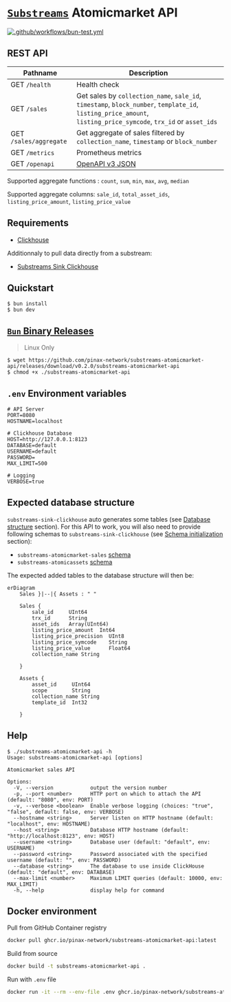# [`Substreams`](https://substreams.streamingfast.io/) Atomicmarket API
[![.github/workflows/bun-test.yml](https://github.com/pinax-network/substreams-atomicmarket-api/actions/workflows/bun-test.yml/badge.svg)](https://github.com/pinax-network/substreams-atomicmarket-api/actions/workflows/bun-test.yml)

## REST API

| Pathname                                  | Description           |
|-------------------------------------------|-----------------------|
| GET `/health`                             | Health check
| GET `/sales`        | Get sales by `collection_name`, `sale_id`, `timestamp`, `block_number`, `template_id`, `listing_price_amount`, `listing_price_symcode`, `trx_id` or `asset_ids`
| GET `/sales/aggregate`   | Get aggregate of sales filtered by `collection_name`, `timestamp` or `block_number`
| GET `/metrics`                            | Prometheus metrics
| GET `/openapi`                            | [OpenAPI v3 JSON](https://spec.openapis.org/oas/v3.0.0)

Supported aggregate functions : `count`, `sum`, `min`, `max`, `avg`, `median`

Supported aggregate columns: `sale_id`, `total_asset_ids`, `listing_price_amount`, `listing_price_value`

## Requirements

- [Clickhouse](https://clickhouse.com/)

Additionnaly to pull data directly from a substream:
- [Substreams Sink Clickhouse](https://github.com/pinax-network/substreams-sink-clickhouse/)

## Quickstart
```console
$ bun install
$ bun dev
```

## [`Bun` Binary Releases](https://github.com/pinax-network/substreams-sink-websockets/releases)

> Linux Only

```console
$ wget https://github.com/pinax-network/substreams-atomicmarket-api/releases/download/v0.2.0/substreams-atomicmarket-api
$ chmod +x ./substreams-atomicmarket-api
```

## `.env` Environment variables

```env
# API Server
PORT=8080
HOSTNAME=localhost

# Clickhouse Database
HOST=http://127.0.0.1:8123
DATABASE=default
USERNAME=default
PASSWORD=
MAX_LIMIT=500

# Logging
VERBOSE=true
```
## Expected database structure
`substreams-sink-clickhouse` auto generates some tables (see [Database structure](https://github.com/pinax-network/substreams-sink-clickhouse#database-structure) section).
For this API to work, you will also need to provide following schemas to `substreams-sink-clickhouse` (see [Schema initialization](https://github.com/pinax-network/substreams-sink-clickhouse#schema-initialization) section):
- `substreams-atomicmarket-sales` [schema](https://github.com/pinax-network/substreams-atomicmarket-sales/blob/develop/schema.sql)
- `substreams-atomicassets` [schema](https://github.com/pinax-network/substreams-atomicassets/blob/master/schema.sql)
  
The expected added tables to the database structure will then be:
```mermaid
erDiagram
    Sales }|--|{ Assets : " "

    Sales {
        sale_id     UInt64
        trx_id      String
        asset_ids   Array(UInt64)
        listing_price_amount  Int64
        listing_price_precision  UInt8
        listing_price_symcode    String
        listing_price_value      Float64
        collection_name String

    }

    Assets {
        asset_id     UInt64
        scope        String
        collection_name String
        template_id  Int32

    }
```
## Help

```console
$ ./substreams-atomicmarket-api -h
Usage: substreams-atomicmarket-api [options]

Atomicmarket sales API

Options:
  -V, --version            output the version number
  -p, --port <number>      HTTP port on which to attach the API (default: "8080", env: PORT)
  -v, --verbose <boolean>  Enable verbose logging (choices: "true", "false", default: false, env: VERBOSE)
  --hostname <string>      Server listen on HTTP hostname (default: "localhost", env: HOSTNAME)
  --host <string>          Database HTTP hostname (default: "http://localhost:8123", env: HOST)
  --username <string>      Database user (default: "default", env: USERNAME)
  --password <string>      Password associated with the specified username (default: "", env: PASSWORD)
  --database <string>      The database to use inside ClickHouse (default: "default", env: DATABASE)
  --max-limit <number>     Maximum LIMIT queries (default: 10000, env: MAX_LIMIT)
  -h, --help               display help for command
```

## Docker environment

Pull from GitHub Container registry
```bash
docker pull ghcr.io/pinax-network/substreams-atomicmarket-api:latest
```

Build from source
```bash
docker build -t substreams-atomicmarket-api .
```

Run with `.env` file
```bash
docker run -it --rm --env-file .env ghcr.io/pinax-network/substreams-atomicmarket-api
```
